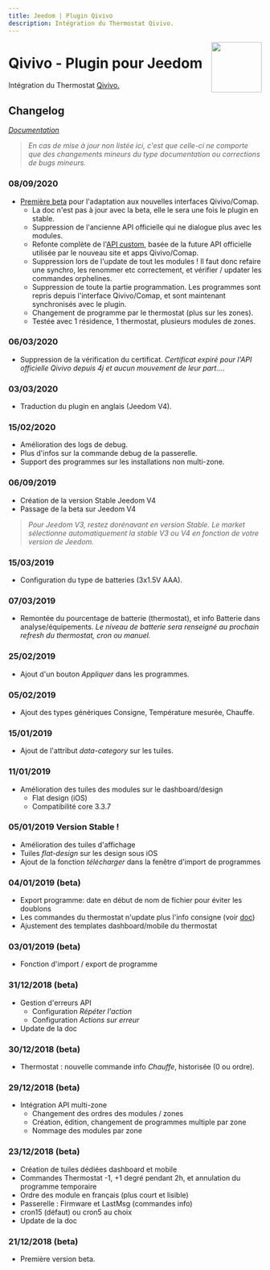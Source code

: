 ```yaml
---
title: Jeedom | Plugin Qivivo
description: Intégration du Thermostat Qivivo.
---
```


<img align="right" src="../images/qivivo_icon.png" width="100">

# Qivivo - Plugin pour Jeedom

Intégration du Thermostat [Qivivo.](https://www.qivivo.com/fr/)

## Changelog

*[Documentation](index.md)*

>*En cas de mise à jour non listée ici, c'est que celle-ci ne comporte que des changements mineurs du type documentation ou corrections de bugs mineurs.*

### 08/09/2020
- [Première beta](https://community.jeedom.com/t/qivivo-comap-update-interface-comap-09-2020-v2/36490) pour l'adaptation aux nouvelles interfaces Qivivo/Comap.
	- La doc n'est pas à jour avec la beta, elle le sera une fois le plugin en stable.
	- Suppression de l'ancienne API officielle qui ne dialogue plus avec les modules.
	- Refonte complète de l'[API custom](https://github.com/KiboOst/php-qivivoAPI), basée de la future API officielle utilisée par le nouveau site et apps Qivivo/Comap.
	- Suppression lors de l'update de tout les modules ! Il faut donc refaire une synchro, les renommer etc correctement, et vérifier / updater les commandes orphelines.
	- Suppression de toute la partie programmation. Les programmes sont repris depuis l'interface Qivivo/Comap, et sont maintenant synchronisés avec le plugin.
	- Changement de programme par le thermostat (plus sur les zones).
	- Testée avec 1 résidence, 1 thermostat, plusieurs modules de zones.

### 06/03/2020
- Suppression de la vérification du certificat. *Certificat expiré pour l'API officielle Qivivo depuis 4j et aucun mouvement de leur part...*.

### 03/03/2020
- Traduction du plugin en anglais (Jeedom V4).

### 15/02/2020
- Amélioration des logs de debug.
- Plus d'infos sur la commande debug de la passerelle.
- Support des programmes sur les installations non multi-zone.

### 06/09/2019
- Création de la version Stable Jeedom V4
- Passage de la beta sur Jeedom V4
>   *Pour Jeedom V3, restez dorénavant en version Stable. Le market sélectionne automatiquement la stable V3 ou V4 en fonction de votre version de Jeedom.*

### 15/03/2019
- Configuration du type de batteries (3x1.5V AAA).

### 07/03/2019
- Remontée du pourcentage de batterie (thermostat), et info Batterie dans analyse/équipements.
*Le niveau de batterie sera renseigné au prochain refresh du thermostat, cron ou manuel.*

### 25/02/2019
- Ajout d'un bouton *Appliquer* dans les programmes.

### 05/02/2019
- Ajout des types génériques Consigne, Température mesurée, Chauffe.

### 15/01/2019
- Ajout de l'attribut *data-category* sur les tuiles.

### 11/01/2019
- Amélioration des tuiles des modules sur le dashboard/design
  - Flat design (iOS)
  - Compatibilité core 3.3.7

### 05/01/2019 Version Stable !
- Amélioration des tuiles d'affichage
- Tuiles *flat-design* sur les design sous iOS
- Ajout de la fonction *télécharger* dans la fenêtre d'import de programmes

### 04/01/2019 (beta)
- Export programme: date en début de nom de fichier pour éviter les doublons
- Les commandes du thermostat n'update plus l'info consigne (voir [doc](https://kiboost.github.io/jeedom_docs/plugins/qivivo/fr_FR/#utilisation))
- Ajustement des templates dashboard/mobile du thermostat

### 03/01/2019 (beta)
- Fonction d'import / export de programme

### 31/12/2018 (beta)
- Gestion d'erreurs API
  - Configuration *Répéter l'action*
  - Configuration *Actions sur erreur*
- Update de la doc

### 30/12/2018 (beta)
- Thermostat : nouvelle commande info *Chauffe*, historisée (0 ou ordre).

### 29/12/2018 (beta)
- Intégration API multi-zone
  - Changement des ordres des modules / zones
  - Création, édition, changement de programmes multiple par zone
  - Nommage des modules par zone

### 23/12/2018 (beta)
- Création de tuiles dédiées dashboard et mobile
- Commandes Thermostat -1, +1 degré pendant 2h, et annulation du programme temporaire
- Ordre des module en français (plus court et lisible)
- Passerelle : Firmware et LastMsg (commandes info)
- cron15 (défaut) ou cron5 au choix
- Update de la doc

### 21/12/2018 (beta)

- Première version beta.
